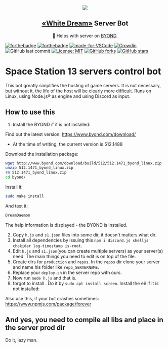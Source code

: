 
<p align="center">
  <img src="https://upload.wikimedia.org/wikipedia/commons/7/7a/Spacestation13_logo.png" />  
  <h2 align="center">
    <a href="https://github.com/frosty-dev/white-dream-main/">«White Dream»</a> Server Bot
  </h2>
  <p align="center">🤖 Helps with server on <a href="http://byond.com/">BYOND</a>.</p>
</p>

[![forthebadge](https://forthebadge.com/images/badges/made-with-javascript.svg)](https://forthebadge.com) [![forthebadge](https://forthebadge.com/images/badges/made-with-markdown.svg)](https://forthebadge.com)
[![made-for-VSCode](https://img.shields.io/badge/Made%20for-VSCode-1f425f.svg)](https://code.visualstudio.com/) [![Crowdin](https://badges.crowdin.net/wdbot/localized.svg)](https://crowdin.com/project/wdbot) ![GitHub last commit](https://img.shields.io/github/last-commit/Gesugao-san/wdbot) [![License: MIT](https://img.shields.io/badge/License-MIT-yellow.svg)](https://opensource.org/licenses/MIT)
[![GitHub forks](https://img.shields.io/github/forks/Gesugao-san/wdbot.svg?style=social&label=Fork&maxAge=2592000)](https://GitHub.com/Gesugao-san/wdbot/network/) [![GitHub stars](https://img.shields.io/github/stars/Gesugao-san/wdbot.svg?style=social&label=Star&maxAge=2592000)](https://GitHub.com/Gesugao-san/wdbot/stargazers/)


# Space Station 13 servers control bot

This bot greatly simplifies the hosting of game servers. It is not necessary, but without it, the life of the host will be clearly more difficult.
Runs on Linux, using Node.js® as engine and using Discord as input.

## How to use this
1. Install the BYOND if it is not installed:

Find out the latest version: https://www.byond.com/download/

* At the time of writing, the current version is 512.1488

Download the installation package:

```bash
wget http://www.byond.com/download/build/512/512.1471_byond_linux.zip
unzip 512.1471_byond_linux.zip
rm 512.1471_byond_linux.zip
cd byond/
```

Install it:

```bash
sudo make install
```

And test it:

```bash
DreamDaemon
```

The help information is displayed - the BYOND is installed.

2. Copy `h.js` and `s1.json` files into some dir, it doesn't matters what dir.
3. Install all dependencies by issuing this `npm i discord.js shelljs chokidar log-timestamp is-root`.
4. Edit `h.js` and `s1.json`(you can create multiple servers) as your server(s) need. The main things you need to edit is on top of the file.
5. Create dirs for `production` and `repos`. In the `repos` dir clone your server and name his folder like `repo_SERVERNAME`.
6. Replace your `deploy.sh` in the server repo with ours.
7. Now run `node h.js` and that is.
8.  forgot to install . Do it by `sudo apt install screen`. Install the ёё if it is not installed:

Also use this, if your bot crashes sometimes: https://www.npmjs.com/package/forever

## And yes, you need to compile all libs and place in the server prod dir
Do it, lazy man.
